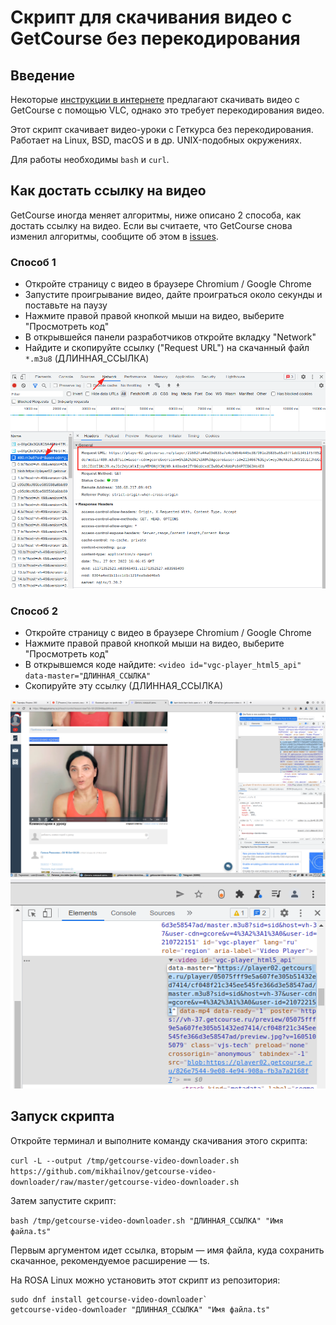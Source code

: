 # Скрипт для скачивания видео с GetCourse без перекодирования

## Введение

Некоторые [инструкции в интернете](https://www.nibbl.ru/poleznye-sovety/kak-skachat-video-s-getkursa-getcourse.html) предлагают скачивать видео с GetCourse с помощью VLC, однако это требует перекодирования видео.

Этот скрипт скачивает видео-уроки с Геткурса без перекодирования. Работает на Linux, BSD, macOS и в др. UNIX-подобных окружениях.

Для работы необходимы `bash` и `curl`.

## Как достать ссылку на видео

GetCourse иногда меняет алгоритмы, ниже описано 2 способа, как достать ссылку на видео. Если вы считаете, что GetCourse снова изменил алгоритмы, сообщите об этом в [issues](https://github.com/mikhailnov/getcourse-video-downloader/issues).

### Способ 1

* Откройте страницу с видео в браузере Chromium / Google Chrome
* Запустите проигрывание видео, дайте проиграться около секунды и поставьте на паузу
* Нажмите правой правой кнопкой мыши на видео, выберите "Просмотреть код"
* В открывшейся панели разработчиков откройте вкладку "Network"
* Найдите и скопируйте ссылку ("Request URL") на скачанный файл `*.m3u8` (ДЛИННАЯ_ССЫЛКА)

![title](data/2022-10-27_19-50.png)

### Способ 2

* Откройте страницу с видео в браузере Chromium / Google Chrome
* Нажмите правой правой кнопкой мыши на видео, выберите "Просмотреть код"
* В открывшемся коде найдите: `<video id="vgc-player_html5_api" data-master="ДЛИННАЯ_ССЫЛКА"`
* Скопируйте эту ссылку (ДЛИННАЯ_ССЫЛКА)

![title](data/2022-01-03_20-02.png)
![title](data/2022-01-03_20-03.png)

## Запуск скрипта

Откройте терминал и выполните команду скачивания этого скрипта:

`curl -L --output /tmp/getcourse-video-downloader.sh https://github.com/mikhailnov/getcourse-video-downloader/raw/master/getcourse-video-downloader.sh`

Затем запустите скрипт:

`bash /tmp/getcourse-video-downloader.sh "ДЛИННАЯ_ССЫЛКА" "Имя файла.ts"`

Первым аргументом идет ссылка, вторым — имя файла, куда сохранить скачанное, рекомендуемое расширение — ts.

На ROSA Linux можно установить этот скрипт из репозитория:

```
sudo dnf install getcourse-video-downloader`
getcourse-video-downloader "ДЛИННАЯ_ССЫЛКА" "Имя файла.ts"
```
